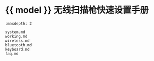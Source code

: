 # {{ model }} 无线扫描枪快速设置手册
```{toctree}
:maxdepth: 2

system.md
working.md
wireless.md
bluetooth.md
keyboard.md
faq.md

```